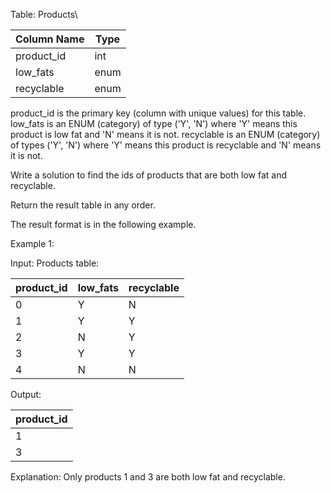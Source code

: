 Table: Products\


| Column Name | Type    |
| ----------- | ------- |
| product_id  | int     |
| low_fats    | enum    |
| recyclable  | enum    |
product_id is the primary key (column with unique values) for this table.
low_fats is an ENUM (category) of type ('Y', 'N') where 'Y' means this product is low fat and 'N' means it is not.
recyclable is an ENUM (category) of types ('Y', 'N') where 'Y' means this product is recyclable and 'N' means it is not.
 

Write a solution to find the ids of products that are both low fat and recyclable.

Return the result table in any order.

The result format is in the following example.

 

Example 1:

Input: 
Products table:

| product_id  | low_fats | recyclable |
| --          | ---      | ---        |
| 0           | Y        | N          |
| 1           | Y        | Y          |
| 2           | N        | Y          |
| 3           | Y        | Y          |
| 4           | N        | N          |

Output:


| product_id  |
| --          |
| 1           |
| 3           |
Explanation: Only products 1 and 3 are both low fat and recyclable.